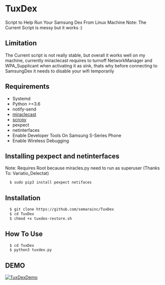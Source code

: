# TuxDex
Script to Help Run Your Samsung Dex From Linux Machine
Note: The Current Script is messy but it works :)

## Limitation
  The Current script is not really stable, but overall it works well on my machine, currently miraclecast requires to turnoff NetworkManager and WPA_Supplicant when activating it as sink, thats why before connecting to SamsungDex it needs to disable your wifi temporarily

## Requirements
- Systemd
- Python >=3.6
- notify-send
- [miraclecast](https://github.com/albfan/miraclecast)
- [scrcpy](https://github.com/Genymobile/scrcpy)
- pexpect
- netinterfaces
- Enable Developer Tools On Samsung S-Series Phone
- Enable Wireless Debugging

## Installing pexpect and netinterfaces
Note: Requires Root because miracles.py need to run as superuser (Thanks To: Variatio_Delectat)
```bash
  $ sudo pip3 install pexpect netifaces
```
## Installation
```bash
  $ git clone https://github.com/semarainc/TuxDex
  $ cd TuxDex
  $ chmod +x tuxdex-restore.sh
```
## How To Use
```bash
  $ cd TuxDex
  $ python3 tuxdex.py
```

## DEMO
[![TuxDexDemo](https://img.youtube.com/vi/2AE4A_fFCOA/0.jpg)](https://www.youtube.com/watch?v=2AE4A_fFCOA)
